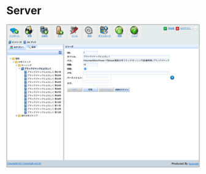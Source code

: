 Server
==============
![Permission](https://raw.githubusercontent.com/burton999dev/ComicCafeHelp/master/images/ja/server/Series.png)
